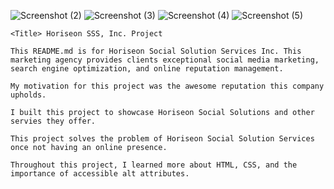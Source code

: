 ![Screenshot (2)](https://user-images.githubusercontent.com/93747193/147862663-c211e01a-518f-493c-91f8-b49d22f7dabc.png)
![Screenshot (3)](https://user-images.githubusercontent.com/93747193/147862664-539acc13-feac-486c-8022-7a1d05ada8f9.png)
![Screenshot (4)](https://user-images.githubusercontent.com/93747193/147862666-f1a901e2-c334-49ff-9c7f-806d44e0eaf4.png)
![Screenshot (5)](https://user-images.githubusercontent.com/93747193/147862667-e7e0b587-ba0e-4119-bd25-76d6aafaf4f8.png)



    <Title> Horiseon SSS, Inc. Project
    
    This README.md is for Horiseon Social Solution Services Inc. This marketing agency provides clients exceptional social media marketing, search engine optimization, and online reputation management.
    
    My motivation for this project was the awesome reputation this company upholds.
    
    I built this project to showcase Horiseon Social Solutions and other servies they offer. 
  
    This project solves the problem of Horiseon Social Solution Services once not having an online presence. 
    
    Throughout this project, I learned more about HTML, CSS, and the importance of accessible alt attributes.
